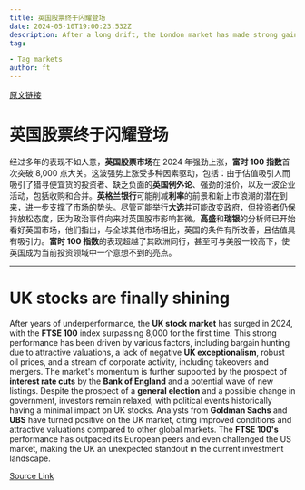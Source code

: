 ```yaml
---
title: 英国股票终于闪耀登场
date: 2024-05-10T19:00:23.532Z
description: After a long drift, the London market has made strong gains this year
tag: 

- Tag markets
author: ft
---
```


[原文链接](https://ft.com/content/a641119e-1bfc-4f9f-a68e-1ea6a35538e2)

# **英国**股票终于闪耀登场

经过多年的表现不如人意，**英国股票市场**在 2024 年强劲上涨，**富时 100 指数**首次突破 8,000 点大关。这波强势上涨受多种因素驱动，包括：由于估值吸引人而吸引了猎寻便宜货的投资者、缺乏负面的**英国例外论**、强劲的油价，以及一波企业活动，包括收购和合并。**英格兰银行**可能削减**利率**的前景和新上市浪潮的潜在到来，进一步支撑了市场的势头。尽管可能举行**大选**并可能改变政府，但投资者仍保持放松态度，因为政治事件向来对英国股市影响甚微。**高盛**和**瑞银**的分析师已开始看好英国市场，他们指出，与全球其他市场相比，英国的条件有所改善，且估值具有吸引力。**富时 100 指数**的表现超越了其欧洲同行，甚至可与美股一较高下，使英国成为当前投资领域中一个意想不到的亮点。

---

# UK stocks are finally shining

After years of underperformance, the **UK stock market** has surged in 2024, with the **FTSE 100** index surpassing 8,000 for the first time. This strong performance has been driven by various factors, including bargain hunting due to attractive valuations, a lack of negative **UK exceptionalism**, robust oil prices, and a stream of corporate activity, including takeovers and mergers. The market's momentum is further supported by the prospect of **interest rate cuts** by the **Bank of England** and a potential wave of new listings. Despite the prospect of a **general election** and a possible change in government, investors remain relaxed, with political events historically having a minimal impact on UK stocks. Analysts from **Goldman Sachs** and **UBS** have turned positive on the UK market, citing improved conditions and attractive valuations compared to other global markets. The **FTSE 100's** performance has outpaced its European peers and even challenged the US market, making the UK an unexpected standout in the current investment landscape.

[Source Link](https://ft.com/content/a641119e-1bfc-4f9f-a68e-1ea6a35538e2)

